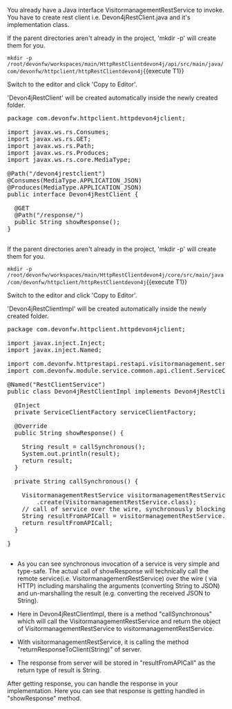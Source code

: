 You already have a Java interface VisitormanagementRestService to invoke.
You have to create rest client i.e. Devon4jRestClient.java and it&#39;s implementation class.


If the parent directories aren't already in the project, 'mkdir -p' will create them for you. 

`mkdir -p /root/devonfw/workspaces/main/HttpRestClientdevon4j/api/src/main/java/com/devonfw/httpclient/httpRestClientdevon4j`{{execute T1}}

Switch to the editor and click 'Copy to Editor'. 

'Devon4jRestClient' will be created automatically inside the newly created folder.

<pre class="file" data-filename="devonfw/workspaces/main/HttpRestClientdevon4j/api/src/main/java/com/devonfw/httpclient/httpRestClientdevon4j/Devon4jRestClient">
package com.devonfw.httpclient.httpdevon4jclient;

import javax.ws.rs.Consumes;
import javax.ws.rs.GET;
import javax.ws.rs.Path;
import javax.ws.rs.Produces;
import javax.ws.rs.core.MediaType;

@Path(&#34;/devon4jrestclient&#34;)
@Consumes(MediaType.APPLICATION_JSON)
@Produces(MediaType.APPLICATION_JSON)
public interface Devon4jRestClient {

  @GET
  @Path(&#34;/response/&#34;)
  public String showResponse();
}

</pre>



If the parent directories aren't already in the project, 'mkdir -p' will create them for you. 

`mkdir -p /root/devonfw/workspaces/main/HttpRestClientdevon4j/core/src/main/java/com/devonfw/httpclient/httpRestClientdevon4j`{{execute T1}}

Switch to the editor and click 'Copy to Editor'. 

'Devon4jRestClientImpl' will be created automatically inside the newly created folder.

<pre class="file" data-filename="devonfw/workspaces/main/HttpRestClientdevon4j/core/src/main/java/com/devonfw/httpclient/httpRestClientdevon4j/Devon4jRestClientImpl">
package com.devonfw.httpclient.httpdevon4jclient;

import javax.inject.Inject;
import javax.inject.Named;

import com.devonfw.httprestapi.restapi.visitormanagement.service.api.rest.VisitormanagementRestService;
import com.devonfw.module.service.common.api.client.ServiceClientFactory;

@Named(&#34;RestClientService&#34;)
public class Devon4jRestClientImpl implements Devon4jRestClient {

  @Inject
  private ServiceClientFactory serviceClientFactory;

  @Override
  public String showResponse() {

    String result = callSynchronous();
    System.out.println(result);
    return result;
  }

  private String callSynchronous() {

    VisitormanagementRestService visitormanagementRestService = this.serviceClientFactory
        .create(VisitormanagementRestService.class);
    // call of service over the wire, synchronously blocking until result is received or error occurred
    String resultFromAPICall = visitormanagementRestService.returnResponseToClient(&#34;Request sent to API&#34;);
    return resultFromAPICall;
  }

}

</pre>



* As you can see synchronous invocation of a service is very simple and type-safe. The actual call of showResponse will technically call the remote service(i.e. VisitormanagementRestService) over the wire ( via HTTP) including marshaling the arguments (converting String to JSON) and un-marshalling the result (e.g. converting the received JSON to String).
* Here in Devon4jRestClientImpl, there is a method &#34;callSynchronous&#34; which will call the VisitormanagementRestService and return the object of VisitormanagementRestService to visitormanagementRestService.

* With visitormanagementRestService, it is calling the method &#34;returnResponseToClient(String)&#34; of server.

* The response from server will be stored in &#34;resultFromAPICall&#34; as the return type of result is String.




After getting response, you can handle the response in your implementation. Here you can see that response is getting handled in &#34;showResponse&#34; method.
